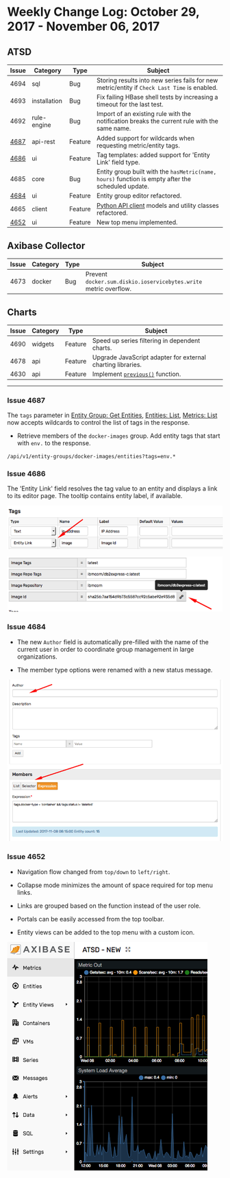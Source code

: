 Weekly Change Log: October 29, 2017 - November 06, 2017
==================================================

## ATSD

| Issue| Category    | Type    | Subject              |
|------|-------------|---------|----------------------|
| 4694 | sql | Bug | Storing results into new series fails for new metric/entity if `Check Last Time` is enabled. |
| 4693 | installation | Bug | Fix failing HBase shell tests by increasing a timeout for the last test. |
| 4692 | rule-engine| Bug | Import of an existing rule with the notification breaks the current rule with the same name. |
| [4687](#issue-4687) | api-rest | Feature | Added support for wildcards when requesting metric/entity tags. |
| [4686](#issue-4686) | ui | Feature | Tag templates: added support for 'Entity Link' field type. |
| 4685 | core | Bug | Entity group built with the `hasMetric(name, hours)` function is empty after the scheduled update. |
| [4684](#issue-4684) | ui | Feature | Entity group editor refactored. |
| 4665 | client | Feature | [Python API client](https://github.com/axibase/atsd-api-python) models and utility classes refactored. |
| [4652](#issue-4652) | ui | Feature | New top menu implemented. |

## Axibase Collector

| Issue| Category    | Type    | Subject              |
|------|-------------|---------|----------------------|
| 4673 | docker | Bug | Prevent `docker.sum.diskio.ioservicebytes.write` metric overflow. |

## Charts

| Issue| Category    | Type    | Subject              |
|------|-------------|---------|----------------------|
| 4690 | widgets | Feature | Speed up series filtering in dependent charts. |
| 4678 | api | Feature | Upgrade JavaScript adapter for external charting libraries. |
| 4630 | api | Feature | Implement [`previous()`](https://github.com/axibase/charts/blob/master/syntax/functions.md#previous) function. |

---

### Issue 4687

The `tags` parameter in [Entity Group: Get Entities](../../api/meta/entity-group/get-entities.md#query-parameters), [Entities: List](../../api/meta/entity/list.md#query-parameters), [Metrics: List](../../api/meta/metric/list.md#query-parameters) now accepts wildcards to control the list of tags in the response.

* Retrieve members of the `docker-images` group. Add entity tags that start with `env.` to the response.

```ls
/api/v1/entity-groups/docker-images/entities?tags=env.*
```

### Issue 4686

The 'Entity Link' field resolves the tag value to an entity and displays a link to its editor page. The tooltip contains entity label, if available.

![](Images/entity-link.png)

![](Images/editor-entity-link.png)

### Issue 4684

* The new `Author` field is automatically pre-filled with the name of the current user in order to coordinate group management in large organizations.

* The member type options were renamed with a new status message.

![](Images/entity-group-editor.png)

### Issue 4652

* Navigation flow changed from `top/down` to `left/right`.

* Collapse mode minimizes the amount of space required for top menu links.

* Links are grouped based on the function instead of the user role.

* Portals can be easily accessed from the top toolbar.

* Entity views can be added to the top menu with a custom icon.

 ![](Images/top-menu-portal.png)

